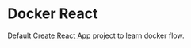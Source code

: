 # Docker React

Default [Create React App](https://github.com/facebook/create-react-app) project to learn docker flow.

